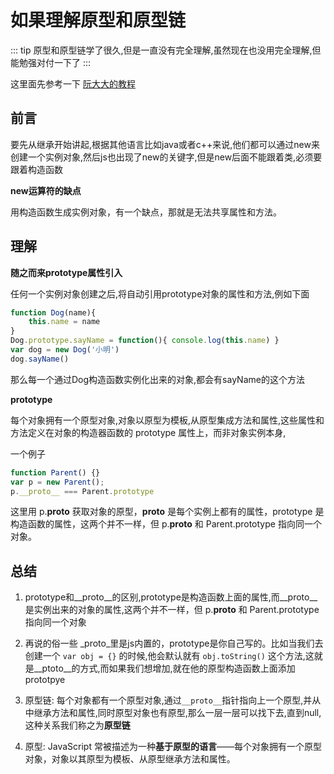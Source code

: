 # 如果理解原型和原型链

::: tip
原型和原型链学了很久,但是一直没有完全理解,虽然现在也没用完全理解,但能勉强对付一下了
:::

这里面先参考一下 [阮大大的教程](http://www.ruanyifeng.com/blog/2011/06/designing_ideas_of_inheritance_mechanism_in_javascript.html)

## 前言

要先从继承开始讲起,根据其他语言比如java或者c++来说,他们都可以通过new来创建一个实例对象,然后js也出现了new的关键字,但是new后面不能跟着类,必须要跟着构造函数

**new运算符的缺点**

用构造函数生成实例对象，有一个缺点，那就是无法共享属性和方法。

## 理解

**随之而来prototype属性引入**

任何一个实例对象创建之后,将自动引用prototype对象的属性和方法,例如下面

```js
function Dog(name){
    this.name = name
}
Dog.prototype.sayName = function(){ console.log(this.name) }
var dog = new Dog('小明')
dog.sayName()
```

那么每一个通过Dog构造函数实例化出来的对象,都会有sayName的这个方法

**prototype**

每个对象拥有一个原型对象,对象以原型为模板,从原型集成方法和属性,这些属性和方法定义在对象的构造器函数的 prototype 属性上，而非对象实例本身,

一个例子

```js
function Parent() {}
var p = new Parent();
p.__proto__ === Parent.prototype
```

这里用 p.__proto__ 获取对象的原型，__proto__ 是每个实例上都有的属性，prototype 是构造函数的属性，这两个并不一样，但 p.__proto__ 和 Parent.prototype 指向同一个对象。

## 总结

1. prototype和__proto__的区别,prototype是构造函数上面的属性,而__proto__是实例出来的对象的属性,这两个并不一样，但 p.__proto__ 和 Parent.prototype 指向同一个对象

2. 再说的俗一些 _proto_里是js内置的，prototype是你自己写的。比如当我们去创建一个 `var obj = {}` 的时候,他会默认就有 `obj.toString()` 这个方法,这就是__ptoto__的方式,而如果我们想增加,就在他的原型构造函数上面添加 prototpye

3. 原型链: 每个对象都有一个原型对象,通过`__proto__`指针指向上一个原型,并从中继承方法和属性,同时原型对象也有原型,那么一层一层可以找下去,直到null,这种关系我们称之为**原型链**

4. 原型: JavaScript 常被描述为一种**基于原型的语言**——每个对象拥有一个原型对象，对象以其原型为模板、从原型继承方法和属性。